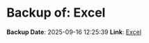 # Backup of: Excel

**Backup Date**: 2025-09-16 12:25:39
**Link**: [Excel](https://przemienniki.net/export/przemienniki.xls)
